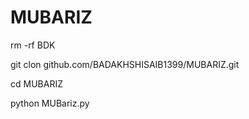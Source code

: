 # MUBARIZ

rm -rf BDK

git clon github.com/BADAKHSHISAIB1399/MUBARIZ.git


cd MUBARIZ

python MUBariz.py

